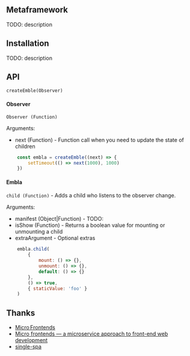 ## Metaframework
TODO: description

## Installation
TODO: description

## API

```createEmble(Observer)```

#### Observer

`Observer (Function)`

Arguments: 
- next (Function) - Function call when you need to update the state of children

```js
    const embla = createEmble((next) => {
        setTimeout(() => next(1000), 1000)
    })
```

#### Embla

`child (Function)` - Adds a child who listens to the observer change.

Arguments: 
- manifest (Object|Function) - TODO:
- isShow (Function) - Returns a boolean value for mounting or unmounting a child
- extraArgument - Optional extras

```js
    embla.child(
        {
            mount: () => {},
            unmount: () => {},
            default: () => {}
        },
        () => true,
        { staticValue: 'foo' }
    )
```


## Thanks
- [Micro Frontends](https://micro-frontends.org/)
- [Micro frontends — a microservice approach to front-end web development](https://medium.com/@tomsoderlund/micro-frontends-a-microservice-approach-to-front-end-web-development-f325ebdadc16)
- [single-spa](https://single-spa.js.org/)
